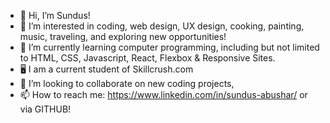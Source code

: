 - 👋 Hi, I’m Sundus!
- 👀 I’m interested in coding, web design, UX design, cooking, painting, music, traveling, and exploring new opportunities! 
- 🌱 I’m currently learning computer programming, including but not limited to HTML, CSS, Javascript, React, Flexbox & Responsive Sites.
- 🖥️ I am a current student of Skillcrush.com 
- 💞️ I’m looking to collaborate on new coding projects, 
- 📫 How to reach me: https://www.linkedin.com/in/sundus-abushar/ or via GITHUB! 

<!---
sundoosa/sundoosa is a ✨ special ✨ repository because its `README.md` (this file) appears on your GitHub profile.
You can click the Preview link to take a look at your changes.
--->
